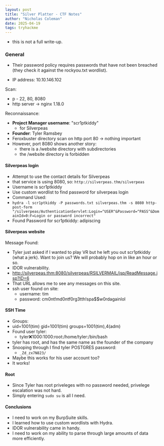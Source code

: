 ```yaml
---
layout: post
title: "Silver Platter - CTF Notes"
author: "Nicholas Coleman"
date: 2025-04-19
tags: tryhackme
---
```

* this is not a full write-up. 

### General
* Their password policy requires passwords that have not been breached (they check it against the rockyou.txt wordlist).

* IP address: 10.10.146.102

Scan:
- p - 22, 80, 8080
- http server -> nginx 1.18.0

Reconnaissance:
* **Project Manager username**: "scr1ptkiddy" 
	- for Silverpeas
* **Founder**: Tyler Ramsbey
* Feroxbuster directory scan on http port 80 -> nothing important
* However, port 8080 shows another story:
	- there is a /website directory with subdirectories
	- the /website directory is forbidden 

#### Silverpeas login
- Attempt to use the contact details for Silverpeas
- that service is using 8080, so: `http://silverpeas.thm/silverpeas`
- Username is scr1ptkiddy
- Use custom wordlist to find password for silverpeas login
- Command Used:
- `hydra -l scr1ptkiddy -P passwords.txt silverpeas.thm -s 8080 http-post-form "/silverpeas/AuthenticationServlet:Login=^USER^&Password=^PASS^&DomainId=0:F=Login or password incorrect"`
- Found Password for scr1ptkiddy: adipiscing

#### Silverpeas website
Message Found:
- Tyler just asked if I wanted to play VR but he left you out scr1ptkiddy (what a jerk). Want to join us? We will probably hop on in like an hour or so. 
- IDOR vulnerability.
- http://silverpeas.thm:8080/silverpeas/RSILVERMAIL/jsp/ReadMessage.jsp?ID=6
- That URL allows me to see any messages on this site.
- ssh user found on site:
	- username: tim
	- password: cm0nt!md0ntf0rg3tth!spa$$w0rdagainlol

#### SSH Time
- Groups:
- uid=1001(tim) gid=1001(tim) groups=1001(tim),4(adm)
- Found user tyler:
	- tyler:x:1000:1000:root:/home/tyler:/bin/bash
- tyler has root, and has the same name as the founder of the company
- Snooping through I find tyler POSTGRES password:
	- `_Zd_zx7N823/`
- Maybe this works for his user account too?
- It works!

#### Root 
- Since Tyler has root priveleges with no password needed, privelege escalation was not hard.
- Simply entering `sudo su` is all I need.


#### Conclusions
- I need to work on my BurpSuite skills.
- I learned how to use custom wordlists with Hydra.
- IDOR vulnerability came in handy.
- I need to work on my ability to parse through large amounts of data more efficiently. 
